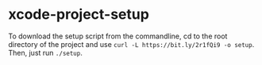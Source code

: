 # xcode-project-setup

To download the setup script from the commandline, cd to the root directory of the project and use ```curl -L https://bit.ly/2r1fQi9 -o setup```.
Then, just run ```./setup```.